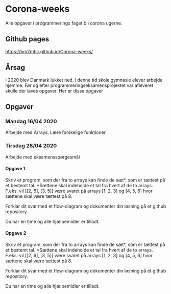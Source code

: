 # Corona-weeks
Alle opgaver i programmerings faget b i corona ugerne.

## Github pages
https://bm2mhc.github.io/Corona-weeks/

## Årsag

I 2020 blev Danmark lukket ned. I denne tid skole gymnasie elever arbejde hjemme. Før og efter programmeringseksamensprojektet var afleveret skulle der laves opgaver. Her er disse opgaver

## Opgaver

### Mandag 16/04 2020

Arbejde med Arrays. Lære forskelige funktioner

### Tirsdag 28/04 2020

Arbejde med eksamensspørgesmål
#### Opgave 1
Skriv et program, som der fra to arrays kan finde de sæt*, som er tættest på et bestemt tal.
*Sættene skal indeholde et tal fra hvert af de to arrays.
F.eks. vil [[2, 6], [3, 5]] være svaret på arrays [1, 2, 3] og [4, 5, 6] hvor sættene skal være tættest på 8.

Forklar dit svar med et flow-diagram og dokumenter din løsning på et github repository.

Du har en time og alle hjælpemidler er tilladt.

#### Opgave 2
Skriv et program, som der fra to arrays kan finde de sæt*, som er tættest på et bestemt tal.
*Sættene skal indeholde et tal fra hvert af de to arrays.
F.eks. vil [[2, 6], [3, 5]] være svaret på arrays [1, 2, 3] og [4, 5, 6] hvor sættene skal være tættest på 8.

Forklar dit svar med et flow-diagram og dokumenter din løsning på et github repository.

Du har en time og alle hjælpemidler er tilladt.
